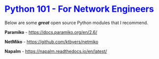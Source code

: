 <H1><font color="blue">Python 101 - For Network Engineers</font></H1>

Below are some <i><b>great</b></i> open source Python modules that I recommend.

<b>Paramiko</b> - https://docs.paramiko.org/en/2.6/

<b>NetMiko</b> - https://github.com/ktbyers/netmiko

<b>Napalm</b> - https://napalm.readthedocs.io/en/latest/

